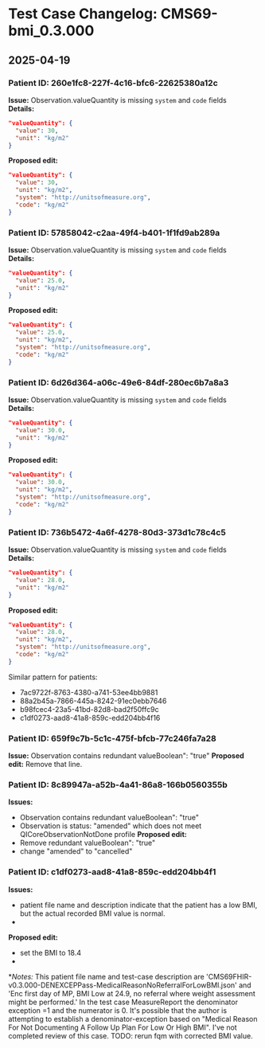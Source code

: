 # Test Case Changelog: CMS69-bmi_0.3.000

## 2025-04-19

### Patient ID: 260e1fc8-227f-4c16-bfc6-22625380a12c
**Issue:** Observation.valueQuantity is missing `system` and `code` fields  
**Details:**  
```json
"valueQuantity": {
  "value": 30,
  "unit": "kg/m2"
}
```
**Proposed edit:**
```json
"valueQuantity": {
  "value": 30,
  "unit": "kg/m2",
  "system": "http://unitsofmeasure.org",
  "code": "kg/m2"
}
```

### Patient ID: 57858042-c2aa-49f4-b401-1f1fd9ab289a
**Issue:** Observation.valueQuantity is missing `system` and `code` fields  
**Details:**  
```json
"valueQuantity": {
  "value": 25.0,
  "unit": "kg/m2"
}
```
**Proposed edit:**
```json
"valueQuantity": {
  "value": 25.0,
  "unit": "kg/m2",
  "system": "http://unitsofmeasure.org",
  "code": "kg/m2"
}
```

### Patient ID: 6d26d364-a06c-49e6-84df-280ec6b7a8a3
**Issue:** Observation.valueQuantity is missing `system` and `code` fields  
**Details:**  
```json
"valueQuantity": {
  "value": 30.0,
  "unit": "kg/m2"
}
```
**Proposed edit:**
```json
"valueQuantity": {
  "value": 30.0,
  "unit": "kg/m2",
  "system": "http://unitsofmeasure.org",
  "code": "kg/m2"
}
```

### Patient ID: 736b5472-4a6f-4278-80d3-373d1c78c4c5
**Issue:** Observation.valueQuantity is missing `system` and `code` fields  
**Details:**  
```json
"valueQuantity": {
  "value": 28.0,
  "unit": "kg/m2"
}
```
**Proposed edit:**
```json
"valueQuantity": {
  "value": 28.0,
  "unit": "kg/m2",
  "system": "http://unitsofmeasure.org",
  "code": "kg/m2"
}
```
Similar pattern for patients:
- 7ac9722f-8763-4380-a741-53ee4bb9881
- 88a2b45a-7866-445a-8242-91ec0ebb7646
- b98fcec4-23a5-41bd-82d8-bad2f50ffc9c
- c1df0273-aad8-41a8-859c-edd204bb4f16

### Patient ID: 659f9c7b-5c1c-475f-bfcb-77c246fa7a28
**Issue:** Observation contains redundant valueBoolean": "true"
**Proposed edit:** Remove that line. 

### Patient ID: 8c89947a-a52b-4a41-86a8-166b0560355b
**Issues:** 
- Observation contains redundant valueBoolean": "true"
- Observation is status: "amended" which does not meet  QICoreObservationNotDone profile
**Proposed edit:** 
- Remove redundant valueBoolean": "true"
- change "amended" to "cancelled"

### Patient ID: c1df0273-aad8-41a8-859c-edd204bb4f1
**Issues:**
- patient file name and description indicate that the patient has a low BMI, but the actual recorded BMI value is normal. 
- 
**Proposed edit:** 
- set the BMI to 18.4
-
**Notes:*
This patient file name and test-case description are 'CMS69FHIR-v0.3.000-DENEXCEPPass-MedicalReasonNoReferralForLowBMI.json' and 'Enc first day of MP, BMI Low at 24.9, no referral where weight assessment might be performed.' In the test case MeasureReport the denominator exception =1 and the numerator is 0. It's possible that the author is attempting to establish a denominator-exception based on "Medical Reason For Not Documenting A Follow Up Plan For Low Or High BMI". I've not completed review of this case. TODO: rerun fqm with corrected BMI value. 




